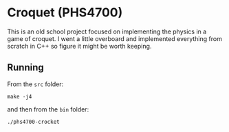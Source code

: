 # Croquet (PHS4700)

This is an old school project focused on implementing the physics in a game of
croquet. I went a little overboard and implemented everything from scratch in
C++ so figure it might be worth keeping.

## Running

From the `src` folder:

```
make -j4
```

and then from the `bin` folder:

```
./phs4700-crocket
```
